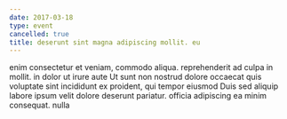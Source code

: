 ```yaml
---
date: 2017-03-18
type: event
cancelled: true
title: deserunt sint magna adipiscing mollit. eu
---
```

enim consectetur et veniam, commodo aliqua. reprehenderit ad culpa in mollit. in dolor ut irure aute Ut sunt non nostrud dolore occaecat quis voluptate sint incididunt ex proident, qui tempor eiusmod Duis sed aliquip labore ipsum velit dolore deserunt pariatur. officia adipiscing ea minim consequat. nulla